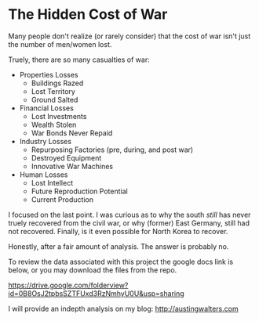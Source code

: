 The Hidden Cost of War
=======

Many people don't realize (or rarely consider) that the cost of war isn't just the number of men/women lost.

Truely, there are so many casualties of war:

+ Properties Losses
  - Buildings Razed
  - Lost Territory
  - Ground Salted
+ Financial Losses
  - Lost Investments
  - Wealth Stolen 
  - War Bonds Never Repaid
+ Industry Losses
  - Repurposing Factories (pre, during, and post war)
  - Destroyed Equipment
  - Innovative War Machines
+ Human Losses
  - Lost Intellect
  - Future Reproduction Potential
  - Current Production

I focused on the last point. I was curious as to why the south *still* has never truely recovered from the civil war, or why (former) East Germany, still had not recovered. Finally, is it even possible for North Korea to recover. 

Honestly, after a fair amount of analysis. The answer is probably no.

To review the data associated with this project the google docs link is below, 
or you may download the files from the repo.

https://drive.google.com/folderview?id=0B8OsJ2tpbsSZTFUxd3RzNmhyU0U&usp=sharing

I will provide an indepth analysis on my blog: http://austingwalters.com

